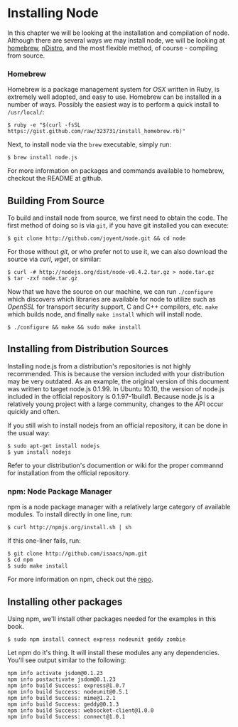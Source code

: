 
# Installing Node

In this chapter we will be looking at the installation and compilation of node. Although there are several ways we may install node, we will be looking at [homebrew](http://github.com/mxcl/homebrew), [nDistro](http://github.com/visionmedia/ndistro), and the most flexible method, of course - compiling from source.

### Homebrew

Homebrew is a package management system for _OSX_ written in Ruby, is extremely well adopted, and easy to use.  Homebrew can be installed in a number of ways.  Possibly the easiest way is to perform a quick install to `/usr/local/`:

	$ ruby -e "$(curl -fsSL https://gist.github.com/raw/323731/install_homebrew.rb)"

Next, to install node via the `brew` executable, simply run:

	$ brew install node.js

For more information on packages and commands available to homebrew, checkout the README at github.

## Building From Source

To build and install node from source, we first need to obtain the code. The first method of doing so is
via `git`, if you have git installed you can execute:

    $ git clone http://github.com/joyent/node.git && cd node

For those without _git_, or who prefer not to use it, we can also download the source via _curl_, _wget_, or similar:

    $ curl -# http://nodejs.org/dist/node-v0.4.2.tar.gz > node.tar.gz
    $ tar -zxf node.tar.gz

Now that we have the source on our machine, we can run `./configure` which discovers which libraries are available for node to utilize such as _OpenSSL_ for transport security support, C and C++ compilers, etc. `make` which builds node, and finally `make install` which will install node.

    $ ./configure && make && sudo make install

## Installing from Distribution Sources

Installing node.js from a distribution's repositories is not highly recommended.  This is because the version included with your distribution may be very outdated.  As an example, the original version of this document was written to target node.js 0.1.99.  In Ubuntu 10.10, the version of node.js included in the official repository is 0.1.97-1build1.  Because node.js is a relatively young project with a large community, changes to the API occur quickly and often.

If you still wish to install nodejs from an official repository, it can be done in the usual way:

    $ sudo apt-get install nodejs
    $ yum install nodejs

Refer to your distribution's documention or wiki for the proper commannd for installation from the official repository.

### npm: Node Package Manager

npm is a node package manager with a relatively large category of available modules.  To install directly in one line, run:

	$ curl http://npmjs.org/install.sh | sh

If this one-liner fails, run:

	$ git clone http://github.com/isaacs/npm.git
	$ cd npm
	$ sudo make install

For more information on npm, check out the [repo](https://github.com/isaacs/npm).

## Installing other packages

Using npm, we'll install other packages needed for the examples in this book.

	$ sudo npm install connect express nodeunit geddy zombie

Let npm do it's thing.  It will install these modules any any dependencies.  You'll see output similar to the following:

	npm info activate jsdom@0.1.23
	npm info postactivate jsdom@0.1.23
	npm info build Success: express@1.0.7
	npm info build Success: nodeunit@0.5.1
	npm info build Success: mime@1.2.1
	npm info build Success: geddy@0.1.3
	npm info build Success: websocket-client@1.0.0
	npm info build Success: connect@1.0.1

